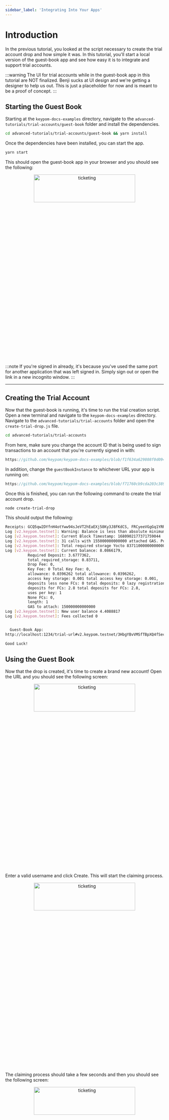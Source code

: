 ```yaml
---
sidebar_label: 'Integrating Into Your Apps'
---
```


# Introduction

In the previous tutorial, you looked at the script necessary to create the trial account drop and how simple it was. In this tutorial, you'll start a local version of the guest-book app and see how easy it is to integrate and support trial accounts.

:::warning
The UI for trial accounts while in the guest-book app in this tutorial are NOT finalized. Benji sucks at UI design and we're getting a designer to help us out. This is just a placeholder for now and is meant to be a proof of concept.
:::

## Starting the Guest Book

Starting at the `keypom-docs-examples` directory, navigate to the `advanced-tutorials/trial-accounts/guest-book` folder and install the dependencies.

```bash
cd advanced-tutorials/trial-accounts/guest-book && yarn install
```

Once the dependencies have been installed, you can start the app.

```bash
yarn start
```

This should open the guest-book app in your browser and you should see the following:

<p align="center">
  <img src={require("/static/img/docs/trial-accounts/guest-book-homepage.png").default} width="80%" height="15%" alt="ticketing"/>
</p>

:::note
If you're signed in already, it's because you've used the same port for another application that was left signed in. Simply sign out or open the link in a new incognito window.
:::

---

## Creating the Trial Account

Now that the guest-book is running, it's time to run the trial creation script. Open a new terminal and navigate to the `keypom-docs-examples` directory. Navigate to the `advanced-tutorials/trial-accounts` folder and open the `create-trial-drop.js` file.

```bash
cd advanced-tutorials/trial-accounts
```

From here, make sure you change the account ID that is being used to sign transactions to an account that you're currently signed in with:

```js reference
https://github.com/keypom/keypom-docs-examples/blob/f1f634a629808f0d0943e508c2be6576622d32b1/advanced-tutorials/trial-accounts/create-trial-drop.js#L11
```

In addition, change the `guestBookInstance` to whichever URL your app is running on:

```js reference
https://github.com/keypom/keypom-docs-examples/blob/f71760cb9cda203c389c3927c8e0a667db345bac/advanced-tutorials/trial-accounts/create-trial-drop.js#L14-L19
```

Once this is finished, you can run the following command to create the trial account drop.

```bash
node create-trial-drop
```

This should output the following:

```bash
Receipts: GCQ5qw2DYfnH4otYww94sJeVT2hEaEXj58Ky3J8FKdCS, FRCyeeVGgGq1YRRkxFRApjGpDdWyxZn4LQJTDoc22SV1
Log [v2.keypom.testnet]: Warning: Balance is less than absolute minimum for creating an account: 2840000000000000000000
Log [v2.keypom.testnet]: Current Block Timestamp: 1680902177371759044
Log [v2.keypom.testnet]: 31 calls with 155000000000000 attached GAS. Pow outcome: 2.5000782. Required Allowance: 39626233977241600000000
Log [v2.keypom.testnet]: Total required storage Yocto 837110000000000000000000
Log [v2.keypom.testnet]: Current balance: 8.0866179,
          Required Deposit: 3.6777362,
          total_required_storage: 0.83711,
          Drop Fee: 0,
          Key Fee: 0 Total Key Fee: 0,
          allowance: 0.0396262 total allowance: 0.0396262,
          access key storage: 0.001 total access key storage: 0.001,
          deposits less none FCs: 0 total deposits: 0 lazy registration: false,
          deposits for FCs: 2.8 total deposits for FCs: 2.8,
          uses per key: 1
          None FCs: 0,
          length: 1
          GAS to attach: 150000000000000
Log [v2.keypom.testnet]: New user balance 4.4088817
Log [v2.keypom.testnet]: Fees collected 0


  Guest-Book App:
http://localhost:1234/trial-url#v2.keypom.testnet/3HbgYBvVMSfTBpXQ4fSecbPzwup2YkJPipNmT7e2iyw5MfzfMN3rHccsPddWcTGFTehCux7AbmtJiRqd78x4F57g

Good Luck!
```

## Using the Guest Book

Now that the drop is created, it's time to create a brand new account! Open the URL and you should see the following screen:

<p align="center">
  <img src={require("/static/img/docs/trial-accounts/claim-trial-guestbook.png").default} width="80%" height="15%" alt="ticketing"/>
</p>

Enter a valid username and click Create. This will start the claiming process.

<p align="center">
  <img src={require("/static/img/docs/trial-accounts/claiming-trial-guestbook.png").default} width="80%" height="15%" alt="ticketing"/>
</p>

The claiming process should take a few seconds and then you should see the following screen:

<p align="center">
  <img src={require("/static/img/docs/trial-accounts/trial-claimed-guestbook.png").default} width="80%" height="15%" alt="ticketing"/>
</p>

Once you click the button, you should be instantly signed into the guest-book app.

### Signing Your First Transaction

Now that you're signed in, you can instantly begin using the guest-book app. Try signing a message with `0.01 $NEAR` and see what happens!

<p align="center">
  <img src={require("/static/img/docs/trial-accounts/trial-sign-guestbook.png").default} width="80%" height="15%" alt="ticketing"/>
</p>

After a few seconds, the transaction should go through and your message should show up at the bottom of the messages list! Notice how there was no redirects to the NEAR wallet for approval and no sign in.

### Invalid Actions

Recall that the trial account cannot attach more than 1 $NEAR to a given transaction. Try signing a message with `1.1 $NEAR` and you should be greeted with the following modal:

<p align="center">
  <img src={require("/static/img/docs/trial-accounts/trial-invalid-action-guestbook.png").default} width="80%" height="15%" alt="ticketing"/>
</p>

If you then sign the message with `1 $NEAR` or less, it should go through properly.

### Trial Over

After you've spent `1.25 $NEAR` on the app and you try to sign another message, you should see the following trial over modal:

<p align="center">
  <img src={require("/static/img/docs/trial-accounts/trial-over-guestbook.png").default} width="80%" height="15%" alt="ticketing"/>
</p>

In this case, since FastAuth isn't complete, clicking the button will send you somewhere special.

### Losing Access to Local Storage

If the account were to lose access of the local storage or their computer blew up, all they would need is the original trial account link to gain access to their account again. To test this behavior, close the app and open a brand new incognito window. Paste the original link and you should immediately be signed back into the app.

## Behind the Scenes

In order for the guest-book app to be fully compatible with trial accounts, it only needs to add the SDK's wallet selector plugin.

```js reference
https://github.com/keypom/keypom-docs-examples/blob/28444a492c513b8244e25ccaf067ca54f305b090/advanced-tutorials/trial-accounts/guest-book/near-wallet.js#L45-L55
```

You'll notice that there are a couple of parameters that are passed into the `setupKeypom` function. You need to specify:

- `trialAccountSpecs.url` and `instantSignInSpecs.url`: The URL format that must be met in order to trigger the sign-in flow.
  - You may notice the `ACCOUNT_ID` and `SECRET_KEY` markers in the URLs. These define where the account ID and secret key will go for the links you plan to distribute. For more information, see the [TypeDocs](../../keypom-sdk/Selector/welcome.md#trial-account-specs).
- `signInContractId`: The contract ID that regular users create access keys for when signing in.
- [`trialAccountSpecs.modalOptions`](../../keypom-sdk/Selector/welcome.md#modal-options): Information that you can specify that will customize the modals that are shown to the user while on your app. Here, `KEYPOM_OPTIONS` from `./keypom-data` are imported and used. 

### Customizing the Modals

By default, the modals that are shown to the user can be heavily customized to match the look and feel of your website. If you brand the regular wallet selector modal, the CSS will **automatically be applied** to the trial account modals.

You may also brand and customize the modal with titiles, descriptions, colours etc. using a code snippet stored on IPFS, by appending a `cid` prop to the end of the URL. This is seen below:

```js reference
https://github.com/keypom/keypom-docs-examples/blob/f71760cb9cda203c389c3927c8e0a667db345bac/advanced-tutorials/trial-accounts/create-trial-drop.js#L118-L120
```

Where the `includedCID` is

```js
const includedCID = "bafkreidneri4ffymscahjprlapg4j62yleli73ncwdmopnkxpgczpusqn4"
```

## Conclusion

In this tutorial, you learned how to create a link that will allow users to experience your app through a trial account. You then created a new testnet account, instantly signed into the guest-book app and went through different scenarios that a user might encounter while using your app.